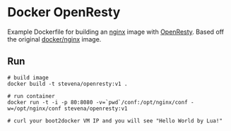 # Docker OpenResty

Example Dockerfile for building an [nginx](http://wiki.nginx.org/Main) image with [OpenResty](http://openresty.org). Based off the original [docker/nginx](https://github.com/dockerfile/nginx) image.

## Run

```
# build image
docker build -t stevena/openresty:v1 .

# run container
docker run -t -i -p 80:8080 -v=`pwd`/conf:/opt/nginx/conf -w=/opt/nginx/conf stevena/openresty:v1

# curl your boot2docker VM IP and you will see "Hello World by Lua!"
```

